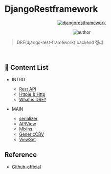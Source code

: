 # DjangoRestframework

<div align=center>

<a href="https://www.django-rest-framework.org">
<img alt="djangorestframework" src="https://www.django-rest-framework.org/img/logo.png" target="_blank" />
</a>

<br>

![author](https://img.shields.io/badge/author-tedhoon-ff69b4.svg?style=flat-square)

</div>

> DRF(django-rest-framework) backend 정리

</br>

## :memo: Content List
- INTRO
    - [Rest API](https://github.com/Tedhoon/django-rest-framework/blob/master/intro/Rest_API.md)
    - [Httpie & Http](https://github.com/Tedhoon/django-rest-framework/blob/master/intro/Httpie.md)
    - [What is DRF?](https://github.com/Tedhoon/django-rest-framework/blob/master/intro/What_is_DRF.md)

- MAIN
    - [serializer](https://github.com/Tedhoon/django-rest-framework/blob/master/main/serializer.md)
    - [APIView](https://github.com/Tedhoon/django-rest-framework/blob/master/main/APIView.md)
    - [Mixins](https://github.com/Tedhoon/django-rest-framework/blob/master/main/Mixins.md)
    - [GenericCBV](https://github.com/Tedhoon/django-rest-framework/blob/master/main/GenericCBV.md)
    - [ViewSet](https://github.com/Tedhoon/django-rest-framework/blob/master/main/ViewSet.md)
    


## Reference
- [Github-official](https://github.com/encode/django-rest-framework)

